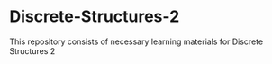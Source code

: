 # Discrete-Structures-2
This repository consists of necessary learning materials for Discrete Structures 2
